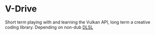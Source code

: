 # V-Drive
Short term playing with and learning the Vulkan API, long term a creative coding library.
Depending on non-dub [DLSL](https://github.com/ParticlePeter/DLSL)
